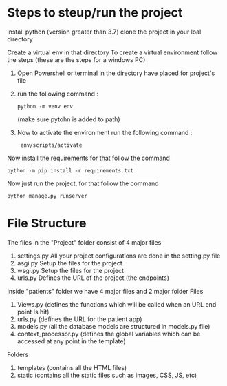 # Steps to steup/run the project

install python (version greater than 3.7)
clone the project in your loal directory

Create a virtual env in that directory
To create a virtual environment follow the steps (these are the steps for a windows PC)

1) Open Powershell or terminal in the directory have placed for project's file
2) run the following command :

       python -m venv env
   
   (make sure pytohn is added to path)
4) Now to activate the environment run the following command :

        env/scripts/activate


Now install the requirements for that follow the command

    python -m pip install -r requirements.txt

Now just run the project, for that follow the command

    python manage.py runserver



# File Structure

The files in the "Project" folder consist of 4 major files
1) settings.py
       All your project configurations are done in the setting.py file
2) asgi.py
       Setup the files for the project
4) wsgi.py
       Setup the files for the project
6) urls.py
       Defines the URL of the project (the endpoints)

Inside "patients" folder we have 4 major files and 2 major folder
Files 
1) Views.py (defines the functions which will be called when an URL end point Is hit)
2) urls.py (defines the URL for the patient app)
3) models.py (all the database models are structured in models.py file)
4) context_processor.py (defines the global variables which can be accessed at any point in the template)

Folders
1) templates (contains all the HTML files)
2) static (contains all the static files such as images, CSS, JS, etc)



